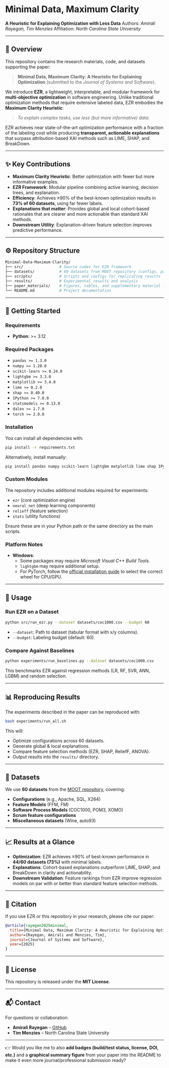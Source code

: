 # Minimal Data, Maximum Clarity

**A Heuristic for Explaining Optimization with Less Data**
Authors: *Amirali Rayegan, Tim Menzies*
Affiliation: *North Carolina State University*

---

## 📖 Overview

This repository contains the research materials, code, and datasets supporting the paper:

> **Minimal Data, Maximum Clarity: A Heuristic for Explaining Optimization**
> (submitted to the *Journal of Systems and Software*).

We introduce **EZR**, a lightweight, interpretable, and modular framework for **multi-objective optimization** in software engineering. Unlike traditional optimization methods that require extensive labeled data, EZR embodies the **Maximum Clarity Heuristic**:

> *To explain complex tasks, use less (but more informative) data.*

EZR achieves near state-of-the-art optimization performance with a fraction of the labeling cost while producing **transparent, actionable explanations** that surpass attribution-based XAI methods such as LIME, SHAP, and BreakDown.

---

## ✨ Key Contributions

* **Maximum Clarity Heuristic**: Better optimization with fewer but more informative examples.
* **EZR Framework**: Modular pipeline combining active learning, decision trees, and explanation.
* **Efficiency**: Achieves ≥90% of the best-known optimization results in **73% of 60 datasets**, using far fewer labels.
* **Explanations that matter**: Provides global and local cohort-based rationales that are clearer and more actionable than standard XAI methods.
* **Downstream Utility**: Explanation-driven feature selection improves predictive performance.

---

## ⚙️ Repository Structure

```bash
Minimal-Data-Maximum-Clarity/
├── src/                # Source codes for EZR framework
├── datasets/           # 60 datasets from MOOT repository (configs, processes, HPO, etc.)
├── scripts/            # Scripts and configs for replicating results
├── results/            # Experimental results and analysis
├── paper_materials/    # Figures, tables, and supplementary material for the paper
└── README.md           # Project documentation
```

---

## 🚀 Getting Started

### Requirements

* **Python**: >= 3.12

### Required Packages
- `pandas >= 1.3.0`  
- `numpy >= 1.20.0`  
- `scikit-learn >= 0.24.0`  
- `lightgbm >= 3.3.0`  
- `matplotlib >= 3.4.0`  
- `lime >= 0.2.0`  
- `shap >= 0.40.0`  
- `IPython >= 7.0.0`  
- `statsmodels >= 0.13.0`  
- `dalex >= 1.7.0`  
- `torch >= 2.0.0`

### Installation

You can install all dependencies with:

```bash
pip install -r requirements.txt
```

Alternatively, install manually:

```bash
pip install pandas numpy scikit-learn lightgbm matplotlib lime shap IPython statsmodels dalex torch
```

### Custom Modules
The repository includes additional modules required for experiments:
- `ezr` (core optimization engine)  
- `neural_net` (deep learning components)  
- `relieff` (feature selection)  
- `stats` (utility functions)

Ensure these are in your Python path or the same directory as the main scripts.

### Platform Notes
- **Windows**:  
  - Some packages may require *Microsoft Visual C++ Build Tools*.  
  - `lightgbm` may require additional setup.  
  - For PyTorch, follow the [official installation guide](https://pytorch.org/get-started/locally/) to select the correct wheel for CPU/GPU.  
---

## 🔎 Usage

### Run EZR on a Dataset

```bash
python src/run_ezr.py --dataset datasets/coc1000.csv --budget 60
```

* `--dataset`: Path to dataset (tabular format with x/y columns).
* `--budget`: Labeling budget (default: 60).

### Compare Against Baselines

```bash
python experiments/run_baselines.py --dataset datasets/coc1000.csv
```

This benchmarks EZR against regression methods (LR, RF, SVR, ANN, LGBM) and random selection.

---

## 📊 Reproducing Results

The experiments described in the paper can be reproduced with:

```bash
bash experiments/run_all.sh
```

This will:

* Optimize configurations across 60 datasets.
* Generate global & local explanations.
* Compare feature selection methods (EZR, SHAP, ReliefF, ANOVA).
* Output results into the `results/` directory.

---

## 📂 Datasets

We use **60 datasets** from the [MOOT repository](https://github.com/timm/moot/tree/master/optimize), covering:

* **Configurations** (e.g., Apache, SQL, X264)
* **Feature Models** (FFM, FM)
* **Software Process Models** (COC1000, POM3, XOMO)
* **Scrum feature configurations**
* **Miscellaneous datasets** (Wine, auto93)

---

## 📈 Results at a Glance

* **Optimization**: EZR achieves ≥90% of best-known performance in **44/60 datasets (73%)** with minimal labels.
* **Explanations**: Cohort-based explanations outperform LIME, SHAP, and BreakDown in clarity and actionability.
* **Downstream Validation**: Feature rankings from EZR improve regression models on par with or better than standard feature selection methods.

---

## 🧩 Citation

If you use EZR or this repository in your research, please cite our paper:

```bibtex
@article{rayegan2025minimal,
  title={Minimal Data, Maximum Clarity: A Heuristic for Explaining Optimization},
  author={Rayegan, Amirali and Menzies, Tim},
  journal={Journal of Systems and Software},
  year={2025}
}
```

---

## 📜 License

This repository is released under the **MIT License**.

---

## 📬 Contact

For questions or collaboration:

* **Amirali Rayegan** – [GitHub](https://github.com/amiiralii)
* **Tim Menzies** – North Carolina State University

---

👉 Would you like me to also **add badges (build/test status, license, DOI, etc.)** and a **graphical summary figure** from your paper into the README to make it even more journal/professional submission ready?
